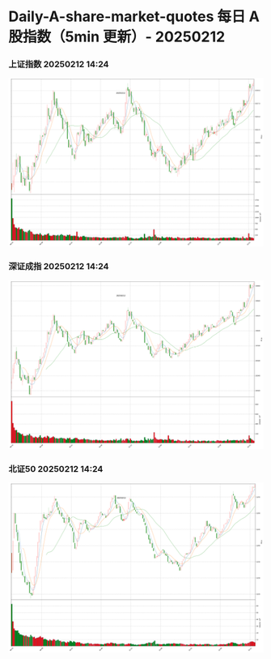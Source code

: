 
# Daily-A-share-market-quotes 每日 A 股指数（5min 更新）- 20250212

### 上证指数 20250212 14:24
![](./fig/2025/2/20250212-sh000001.png)

### 深证成指 20250212 14:24
![](./fig/2025/2/20250212-sz399001.png)

### 北证50 20250212 14:24
![](./fig/2025/2/20250212-bj899050.png)

